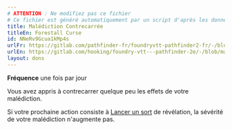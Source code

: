 ```yaml
---
# ATTENTION : Ne modifiez pas ce fichier
# Ce fichier est généré automatiquement par un script d'après les données du module Foundry VTT officiel et de sa traduction
title: Malédiction Contrecarrée
titleEn: Forestall Curse
id: NNeRv9Gcua1kMp4s
urlFr: https://gitlab.com/pathfinder-fr/foundryvtt-pathfinder2-fr/-/blob/master/data/feats/NNeRv9Gcua1kMp4s.htm
urlEn: https://gitlab.com/hooking/foundry-vtt---pathfinder-2e/-/blob/master/packs/data/feats.db/forestall-curse.json
layout: dons
---
```

**Fréquence** une fois par jour

Vous avez appris à contrecarrer quelque peu les effets de votre malédiction.

Si votre prochaine action consiste à [Lancer un sort](../actions/lancer-un-sort.md) de révélation, la sévérité de votre malédiction n'augmente pas.
